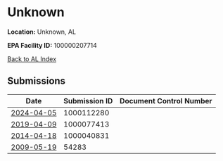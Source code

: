 # Unknown

**Location:** Unknown, AL

**EPA Facility ID:** 100000207714

[Back to AL Index](../../index.md)

## Submissions

| Date | Submission ID | Document Control Number |
|------|--------------|-------------------------|
| [2024-04-05](submissions/1000112280.md) | 1000112280 |  |
| [2019-04-09](submissions/1000077413.md) | 1000077413 |  |
| [2014-04-18](submissions/1000040831.md) | 1000040831 |  |
| [2009-05-19](submissions/54283.md) | 54283 |  |
